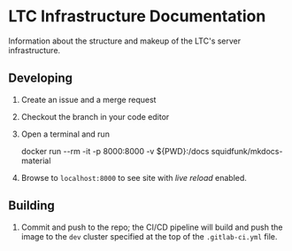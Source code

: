 # LTC Infrastructure Documentation

Information about the structure and makeup of the LTC's server infrastructure.


## Developing

1. Create an issue and a merge request
1. Checkout the branch in your code editor
1. Open a terminal and run

    docker run --rm -it -p 8000:8000 -v ${PWD}:/docs squidfunk/mkdocs-material

1. Browse to `localhost:8000` to see site with *live reload* enabled.

## Building

1. Commit and push to the repo; the CI/CD pipeline will build and push the image to the `dev` cluster specified at the top of the `.gitlab-ci.yml` file.
